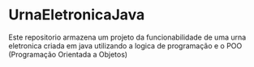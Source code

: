 # UrnaEletronicaJava
Este repositorio armazena um projeto da funcionabilidade de uma urna eletronica criada em java utilizando a logica de programação e o POO (Programação Orientada a Objetos)
